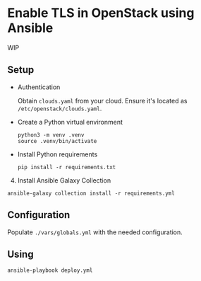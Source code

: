 # Enable TLS in OpenStack using Ansible

WIP

## Setup

- Authentication

  Obtain `clouds.yaml` from your cloud. Ensure it's located as `/etc/openstack/clouds.yaml`.

- Create a Python virtual environment

  ```
  python3 -m venv .venv
  source .venv/bin/activate
  ```

- Install Python requirements

  ```
  pip install -r requirements.txt
  ```

4. Install Ansible Galaxy Collection

  ```
  ansible-galaxy collection install -r requirements.yml
  ```

## Configuration

Populate `./vars/globals.yml` with the needed configuration.

## Using

```
ansible-playbook deploy.yml
```
